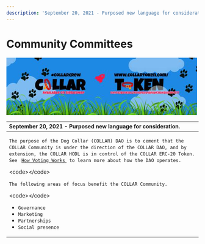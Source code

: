 ```yaml
---
description: 'September 20, 2021 - Purposed new language for consideration.'
---
```


# Community Committees

![](../.gitbook/assets/reddit_profile_banner_template_8.jpg)

<table>
  <thead>
    <tr>
      <th style="text-align:left">September 20, 2021 - Purposed new language for consideration.</th>
    </tr>
  </thead>
  <tbody>
    <tr>
      <td style="text-align:left">
        <p></p>
        <p><code>The purpose of the Dog Collar (COLLAR) DAO is to cement that the COLLAR Community is under the direction of the COLLAR DAO, and by extension, the COLLAR HODL is in control of the COLLAR ERC-20 Token.  See </code>
          <a
          href="../goverance/collar-goverance/how-voting-works.md"><code>How Voting Works</code>
            </a><code> to learn more about how the DAO operates.</code>
        </p>
        <p>&lt;code&gt;&lt;/code&gt;</p>
        <p><code>The following areas of focus benefit the COLLAR Community.</code>
        </p>
        <p>&lt;code&gt;&lt;/code&gt;</p>
        <ul>
          <li><code>Governance</code>
          </li>
          <li><code>Marketing</code>
          </li>
          <li><code>Partnerships</code>
          </li>
          <li><code>Social presence</code>
          </li>
        </ul>
      </td>
    </tr>
  </tbody>
</table>

